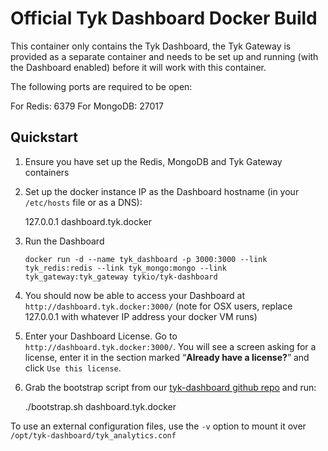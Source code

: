 Official Tyk Dashboard Docker Build
===================================

This container only contains the Tyk Dashboard, the Tyk Gateway is provided as a separate container and needs to be set up and running (with the Dashboard enabled) before it will work with this container.

The following ports are required to be open:

For Redis: 6379
For MongoDB: 27017

Quickstart
----------

1. Ensure you have set up the Redis, MongoDB and Tyk Gateway containers

2. Set up the docker instance IP as the Dashboard hostname (in your `/etc/hosts` file or as a DNS):

    127.0.0.1 dashboard.tyk.docker

3. Run the Dashboard

	`docker run -d --name tyk_dashboard -p 3000:3000 --link tyk_redis:redis --link tyk_mongo:mongo --link tyk_gateway:tyk_gateway tykio/tyk-dashboard`

4. You should now be able to access your Dashboard at `http://dashboard.tyk.docker:3000/` (note for OSX users, replace 127.0.0.1 with whatever IP address your docker VM runs)

5. Enter your Dashboard License. Go to `http://dashboard.tyk.docker:3000/`. You will see a screen asking for a license, enter it in the section marked “**Already have a license?**” and click `Use this license`.

6. Grab the bootstrap script from our [tyk-dashboard github repo](https://github.com/TykTechnologies/tyk-dashboard-docker) and run:

    ./bootstrap.sh dashboard.tyk.docker

To use an external configuration files, use the `-v` option to mount
it over `/opt/tyk-dashboard/tyk_analytics.conf`
